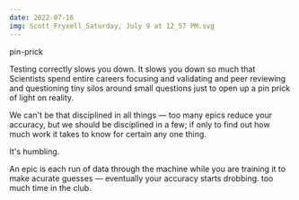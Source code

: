 ```yaml
---
date: 2022-07-16
img: Scott_Fryxell_Saturday, July 9 at 12_57 PM.svg
---
```


pin-prick

Testing correctly slows you down. It slows you down so much that Scientists spend entire careers focusing and validating and peer reviewing and questioning tiny silos around small questions just to open up a pin prick of light on reality.

We can't be that disciplined in all things — too many epics reduce your accuracy, but we should be disciplined in a few; if only to find out how much work it takes to know for certain any one thing.

It's humbling.

An epic is each run of data through the machine while you are training it to make acurate guesses — eventually your accuracy starts drobbing. too much time in the club.
